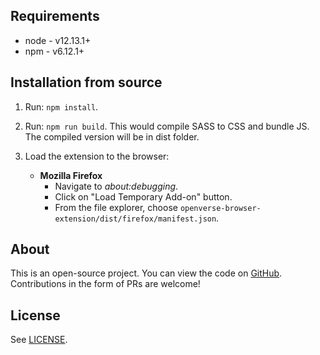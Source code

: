 ## Requirements

- node - v12.13.1+
- npm - v6.12.1+

## Installation from source

1. Run: `npm install`.

2. Run: `npm run build`. This would compile SASS to CSS and bundle JS. The compiled version will be in dist folder.

3. Load the extension to the browser:
   - **Mozilla Firefox**
     - Navigate to _about:debugging_.
     - Click on "Load Temporary Add-on" button.
     - From the file explorer, choose `openverse-browser-extension/dist/firefox/manifest.json`.

## About

This is an open-source project. You can view the code on [GitHub](https://github.com/WordPress/openverse-browser-extension/). Contributions in the form of PRs are welcome!

## License

See [LICENSE](https://github.com/creativecommons/ccsearch-browser-extension/blob/master/LICENSE).
